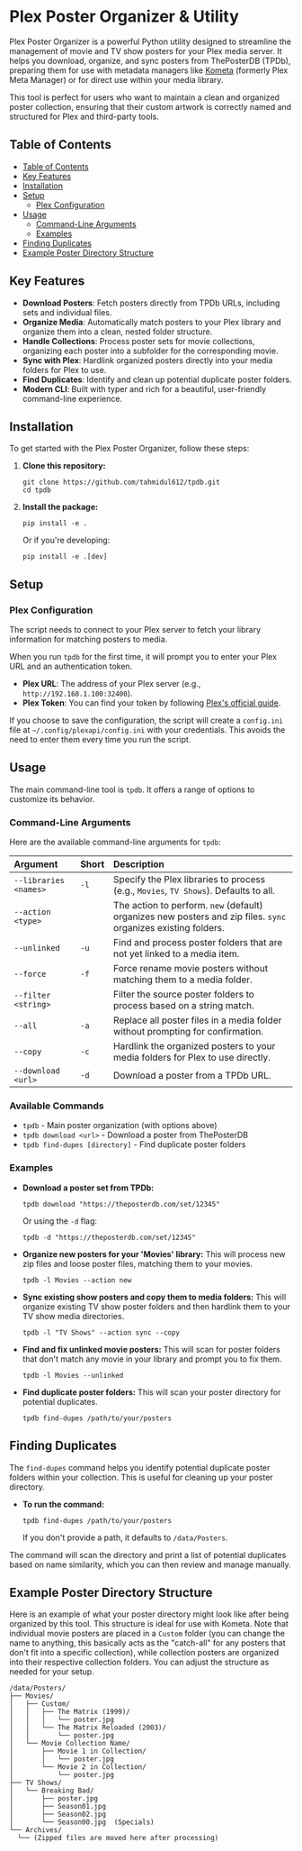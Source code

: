 # Plex Poster Organizer & Utility

Plex Poster Organizer is a powerful Python utility designed to streamline the management of movie and TV show posters for your Plex media server. It helps you download, organize, and sync posters from ThePosterDB (TPDb), preparing them for use with metadata managers like [Kometa](https://kometa.wiki/) (formerly Plex Meta Manager) or for direct use within your media library.

This tool is perfect for users who want to maintain a clean and organized poster collection, ensuring that their custom artwork is correctly named and structured for Plex and third-party tools.

## Table of Contents

- [Table of Contents](#table-of-contents)
- [Key Features](#key-features)
- [Installation](#installation)
- [Setup](#setup)
  - [Plex Configuration](#plex-configuration)
- [Usage](#usage)
  - [Command-Line Arguments](#command-line-arguments)
  - [Examples](#examples)
- [Finding Duplicates](#finding-duplicates)
- [Example Poster Directory Structure](#example-poster-directory-structure)

## Key Features

- **Download Posters**: Fetch posters directly from TPDb URLs, including sets and individual files.
- **Organize Media**: Automatically match posters to your Plex library and organize them into a clean, nested folder structure.
- **Handle Collections**: Process poster sets for movie collections, organizing each poster into a subfolder for the corresponding movie.
- **Sync with Plex**: Hardlink organized posters directly into your media folders for Plex to use.
- **Find Duplicates**: Identify and clean up potential duplicate poster folders.
- **Modern CLI**: Built with typer and rich for a beautiful, user-friendly command-line experience.

## Installation

To get started with the Plex Poster Organizer, follow these steps:

1. **Clone this repository:**

   ```console
   git clone https://github.com/tahmidul612/tpdb.git
   cd tpdb
   ```

1. **Install the package:**

   ```console
   pip install -e .
   ```

   Or if you're developing:

   ```console
   pip install -e .[dev]
   ```

## Setup

### Plex Configuration

The script needs to connect to your Plex server to fetch your library information for matching posters to media.

When you run `tpdb` for the first time, it will prompt you to enter your Plex URL and an authentication token.

- **Plex URL**: The address of your Plex server (e.g., `http://192.168.1.100:32400`).
- **Plex Token**: You can find your token by following [Plex's official guide](https://support.plex.tv/articles/204059436-finding-an-authentication-token-x-plex-token/).

If you choose to save the configuration, the script will create a `config.ini` file at `~/.config/plexapi/config.ini` with your credentials. This avoids the need to enter them every time you run the script.

## Usage

The main command-line tool is `tpdb`. It offers a range of options to customize its behavior.

### Command-Line Arguments

Here are the available command-line arguments for `tpdb`:

| Argument | Short | Description |
| :--- | :--- | :--- |
| `--libraries <names>` | `-l` | Specify the Plex libraries to process (e.g., `Movies`, `TV Shows`). Defaults to all. |
| `--action <type>` | | The action to perform. `new` (default) organizes new posters and zip files. `sync` organizes existing folders. |
| `--unlinked` | `-u` | Find and process poster folders that are not yet linked to a media item. |
| `--force` | `-f` | Force rename movie posters without matching them to a media folder. |
| `--filter <string>` | | Filter the source poster folders to process based on a string match. |
| `--all` | `-a` | Replace all poster files in a media folder without prompting for confirmation. |
| `--copy` | `-c` | Hardlink the organized posters to your media folders for Plex to use directly. |
| `--download <url>` | `-d` | Download a poster from a TPDb URL. |

### Available Commands

- `tpdb` - Main poster organization (with options above)
- `tpdb download <url>` - Download a poster from ThePosterDB
- `tpdb find-dupes [directory]` - Find duplicate poster folders

### Examples

- **Download a poster set from TPDb:**

  ```console
  tpdb download "https://theposterdb.com/set/12345"
  ```

  Or using the `-d` flag:

  ```console
  tpdb -d "https://theposterdb.com/set/12345"
  ```

- **Organize new posters for your 'Movies' library:**
  This will process new zip files and loose poster files, matching them to your movies.

  ```console
  tpdb -l Movies --action new
  ```

- **Sync existing show posters and copy them to media folders:**
  This will organize existing TV show poster folders and then hardlink them to your TV show media directories.

  ```console
  tpdb -l "TV Shows" --action sync --copy
  ```

- **Find and fix unlinked movie posters:**
  This will scan for poster folders that don't match any movie in your library and prompt you to fix them.

  ```console
  tpdb -l Movies --unlinked
  ```

- **Find duplicate poster folders:**
  This will scan your poster directory for potential duplicates.

  ```console
  tpdb find-dupes /path/to/your/posters
  ```

## Finding Duplicates

The `find-dupes` command helps you identify potential duplicate poster folders within your collection. This is useful for cleaning up your poster directory.

- **To run the command:**

  ```console
  tpdb find-dupes /path/to/your/posters
  ```

  If you don't provide a path, it defaults to `/data/Posters`.

The command will scan the directory and print a list of potential duplicates based on name similarity, which you can then review and manage manually.

## Example Poster Directory Structure

Here is an example of what your poster directory might look like after being organized by this tool. This structure is ideal for use with Kometa. Note that individual movie posters are placed in a `Custom` folder (you can change the name to anything, this basically acts as the "catch-all" for any posters that don't fit into a specific collection), while collection posters are organized into their respective collection folders. You can adjust the structure as needed for your setup.

```text
/data/Posters/
├── Movies/
│   ├── Custom/
│   │   ├── The Matrix (1999)/
│   │   │   └── poster.jpg
│   │   └── The Matrix Reloaded (2003)/
│   │       └── poster.jpg
│   └── Movie Collection Name/
│       ├── Movie 1 in Collection/
│       │   └── poster.jpg
│       └── Movie 2 in Collection/
│           └── poster.jpg
├── TV Shows/
│   └── Breaking Bad/
│       ├── poster.jpg
│       ├── Season01.jpg
│       ├── Season02.jpg
│       └── Season00.jpg  (Specials)
└── Archives/
  └── (Zipped files are moved here after processing)
```
